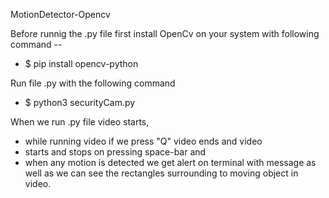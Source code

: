 MotionDetector-Opencv

Before runnig the .py file first install OpenCv on your system with following command --
  * $ pip install opencv-python
  
Run file .py with the following command 
  * $ python3 securityCam.py  
  
When we run .py file video starts, 
* while running video if we press "Q" video ends and video 
* starts and stops on pressing space-bar and 
* when any motion is detected we get alert on terminal with message as well as we can see the rectangles surrounding to moving object in video.
